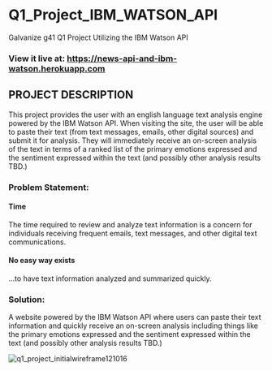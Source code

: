 # Q1_Project_IBM_WATSON_API
Galvanize g41 Q1 Project Utilizing the IBM Watson API

### View it live at: https://news-api-and-ibm-watson.herokuapp.com

## PROJECT DESCRIPTION
This project provides the user with an english language text analysis engine powered by the IBM Watson API. When visiting the site, the user will be able to paste their text (from text messages, emails, other digital sources) and submit it for analysis.  They will immediately receive an on-screen analysis of the text in terms of a ranked list of the primary emotions expressed and the sentiment expressed within the text (and possibly other analysis results TBD.)

### Problem Statement:

#### Time
The time required to review and analyze text information is a concern for individuals receiving frequent emails, text messages, and other digital text communications.

#### No easy way exists
...to have text information analyzed and summarized quickly.

### Solution:
A website powered by the IBM Watson API where users can paste their text information and quickly receive an on-screen analysis including things like the primary emotions expressed and the sentiment expressed within the text (and possibly other analysis results TBD.)

![q1_project_initialwireframe121016](https://cloud.githubusercontent.com/assets/22082195/21080874/5ba4cb7e-bf77-11e6-8cd0-d6fa1d1708f5.png)
